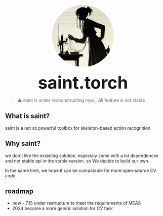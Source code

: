 <bl>
<p align="center">
<img style="border-radius: 50%;
    border: 4pxn solid rgba(255,255,255,0.3);
    overflow: hidden;" 
    src="docs/pic/saint.png" alt="saint" height="200" width="200"/>
</a>
</p>

<div align="center" style="font-weight: bold;font-size:55px;">saint.torch</div>
<bl/>


> ⚠ saint is under recoonstructing now。All feature is not stable

## What is saint?

saint is a not so powerful toolbox for skeleton-based action recognition.

## Why saint?

we don't like the exsisting solution, especialy some with a lot dependences and not stable api in the stable version.
so We decide to build our own.

In the same time, we hope it can be compatable for more open-source CV code.


## roadmap

- now - 7.15 under restructure to meet the requirements of MEAS
- 2024 became a more geniric solution for CV task
